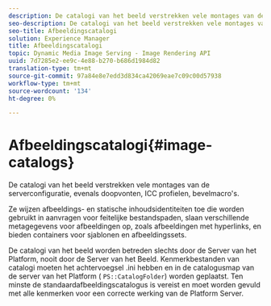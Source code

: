 ```yaml
---
description: De catalogi van het beeld verstrekken vele montages van de serverconfiguratie, evenals doopvonten, ICC profielen, bevelmacro's.
seo-description: De catalogi van het beeld verstrekken vele montages van de serverconfiguratie, evenals doopvonten, ICC profielen, bevelmacro's.
seo-title: Afbeeldingscatalogi
solution: Experience Manager
title: Afbeeldingscatalogi
topic: Dynamic Media Image Serving - Image Rendering API
uuid: 7d7285e2-ee9c-4e88-b270-b686d1984d82
translation-type: tm+mt
source-git-commit: 97a84e8e7edd3d834ca42069eae7c09c00d57938
workflow-type: tm+mt
source-wordcount: '134'
ht-degree: 0%

---
```



# Afbeeldingscatalogi{#image-catalogs}

De catalogi van het beeld verstrekken vele montages van de serverconfiguratie, evenals doopvonten, ICC profielen, bevelmacro&#39;s.

Ze wijzen afbeeldings- en statische inhoudsidentiteiten toe die worden gebruikt in aanvragen voor feitelijke bestandspaden, slaan verschillende metagegevens voor afbeeldingen op, zoals afbeeldingen met hyperlinks, en bieden containers voor sjablonen en afbeeldingssets.

De catalogi van het beeld worden betreden slechts door de Server van het Platform, nooit door de Server van het Beeld. Kenmerkbestanden van catalogi moeten het achtervoegsel .ini hebben en in de catalogusmap van de server van het Platform ( `PS::CatalogFolder`) worden geplaatst. Ten minste de standaardafbeeldingscatalogus is vereist en moet worden gevuld met alle kenmerken voor een correcte werking van de Platform Server.
